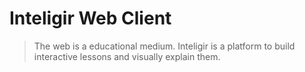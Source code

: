 # Inteligir Web Client

> The web is a educational medium. Inteligir is a platform to build interactive lessons and visually explain them.
